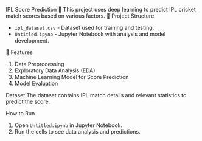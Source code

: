 IPL Score Prediction 🏏
This project uses deep learning to predict IPL cricket match scores based on various factors.
📂 Project Structure

- `ipl_dataset.csv` - Dataset used for training and testing.
- `Untitled.ipynb` - Jupyter Notebook with analysis and model development.

🚀 Features
1. Data Preprocessing
2. Exploratory Data Analysis (EDA)
3. Machine Learning Model for Score Prediction
4. Model Evaluation  

Dataset
The dataset contains IPL match details and relevant statistics to predict the score.

How to Run
1. Open `Untitled.ipynb` in Jupyter Notebook.
2. Run the cells to see data analysis and predictions.

